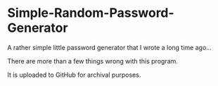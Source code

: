 # Simple-Random-Password-Generator
A rather simple little password generator that I wrote a long time ago...

There are more than a few things wrong with this program.

It is uploaded to GitHub for archival purposes.
